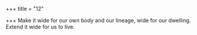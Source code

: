 +++
title = "12"

+++
Make it wide for our own body and our lineage, wide for our dwelling. Extend it wide for us to live.